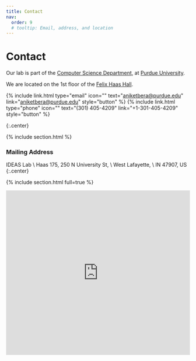 ```yaml
---
title: Contact
nav:
  order: 9
  # tooltip: Email, address, and location
---
```


# <i class="fas fa-envelope"></i>Contact

Our lab is part of the [Computer Science Department](https://www.cs.purdue.edu/), at [Purdue University](https://www.purdue.edu/).

We are located on the 1st floor of the [Felix Haas Hall](https://www.cs.purdue.edu/resources/haas.html).

{%
  include link.html
  type="email"
  icon=""
  text="aniketbera@purdue.edu"
  link="aniketbera@purdue.edu"
  style="button"
%}
{%
  include link.html
  type="phone"
  icon=""
  text="(301) 405-4209"
  link="+1-301-405-4209"
  style="button"
%}
<!-- {%
  include link.html
  type="address"
  icon=""
  text="Google Maps"
  tooltip="Our location on Google Maps for easy navigation"
  link="https://www.google.com/maps/place/That+St+%26+The+Other+St,+Porters+Lake,+NS+B3E+1H3,+Canada/@44.7389237,-63.3033296,20.78z/data=!4m5!3m4!1s0x4b5a31023bb02565:0xb9505694e83a53d7!8m2!3d44.7389353!4d-63.3030828"
  style="button"
%} -->
{:.center}

{% include section.html %}

### <i class="fas fa-mail-bulk"></i>Mailing Address

IDEAS Lab \\
Haas 175, 250 N University St, \\
West Lafayette, \\
IN 47907, US
{:.center}

{% include section.html full=true %}
<div class="maps">
  <iframe src="https://www.google.com/maps/embed?pb=!1m18!1m12!1m3!1d1650.3090576996738!2d-86.91784613895152!3d40.42683678613466!2m3!1f0!2f0!3f0!3m2!1i1024!2i768!4f13.1!3m3!1m2!1s0x8812e2b3ea0869c9%3A0xe75c6b7828bf42f8!2sFelix%20Haas%20Hall!5e0!3m2!1sen!2sus!4v1662572207578!5m2!1sen!2sus" width="100%" height="450" style="border:0;" allowfullscreen="" loading="lazy" referrerpolicy="no-referrer-when-downgrade"></iframe>
</div>
<!-- {% capture col1 %}
{%
  include figure.html
  image="images/photo.jpg"
  caption="The Center for Wit and Sagacity"
%}
{% endcapture %}
{% capture col2 %}
{%
  include figure.html
  image="images/photo.jpg"
  caption="Department of Metaphor"
%}
{% endcapture %}
{% include two-col.html col1=col1 col2=col2 %} -->
